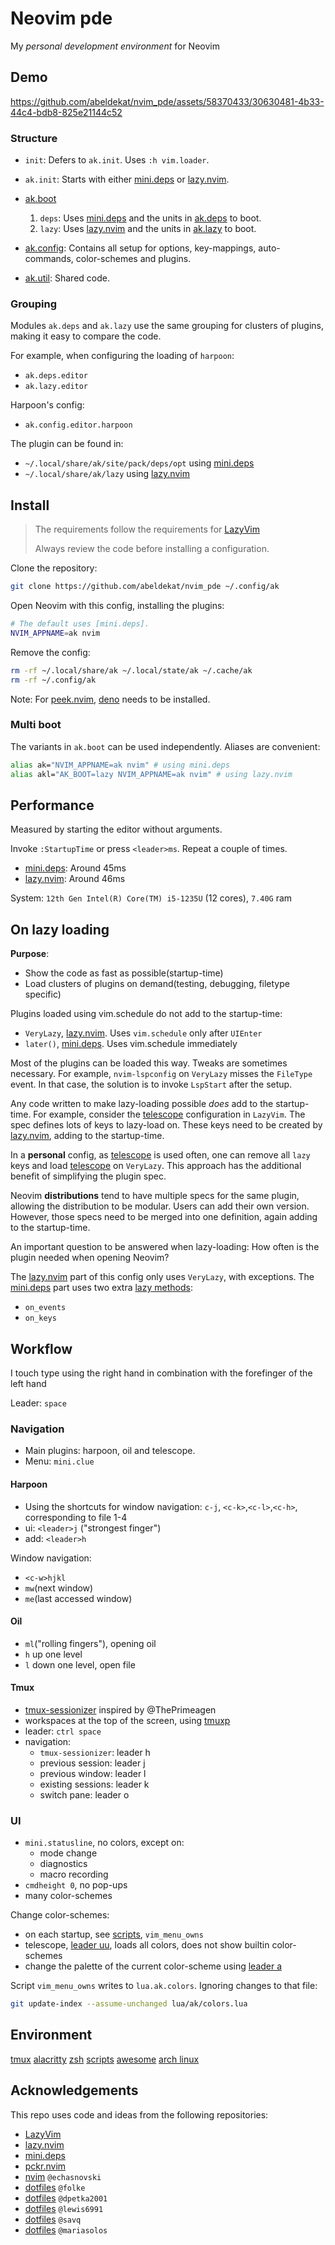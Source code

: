 # Neovim pde

My *personal development environment* for Neovim

## Demo

<https://github.com/abeldekat/nvim_pde/assets/58370433/30630481-4b33-44c4-bdb8-825e21144c52>

### Structure

- `init`: Defers to `ak.init`. Uses `:h vim.loader`.
- `ak.init`: Starts with either [mini.deps] or [lazy.nvim].
- [ak.boot]

    1. `deps`: Uses [mini.deps] and the units in [ak.deps] to boot.
    2. `lazy`: Uses [lazy.nvim] and the units in [ak.lazy] to boot.

- [ak.config]: Contains all setup for options, key-mappings, auto-commands,
color-schemes and plugins.

- [ak.util]: Shared code.

### Grouping

Modules `ak.deps` and `ak.lazy` use the same grouping
for clusters of plugins, making it easy to compare the code.

For example, when configuring the loading of `harpoon`:

- `ak.deps.editor`
- `ak.lazy.editor`

Harpoon's config:

- `ak.config.editor.harpoon`

The plugin can be found in:

- `~/.local/share/ak/site/pack/deps/opt` using [mini.deps]
- `~/.local/share/ak/lazy` using [lazy.nvim]

## Install

 > The requirements follow the requirements for [LazyVim](https://www.lazyvim.org/#%EF%B8%8F-requirements)
 >
 > Always review the code before installing a configuration.

Clone the repository:

```sh
git clone https://github.com/abeldekat/nvim_pde ~/.config/ak
```

Open Neovim with this config, installing the plugins:

```sh
# The default uses [mini.deps].
NVIM_APPNAME=ak nvim
```

Remove the config:

```sh
rm -rf ~/.local/share/ak ~/.local/state/ak ~/.cache/ak
rm -rf ~/.config/ak
```

Note: For [peek.nvim], [deno] needs to be installed.

### Multi boot

The variants in `ak.boot` can be used independently.
Aliases are convenient:

```sh
alias ak="NVIM_APPNAME=ak nvim" # using mini.deps
alias akl="AK_BOOT=lazy NVIM_APPNAME=ak nvim" # using lazy.nvim
```

## Performance

Measured by starting the editor without arguments.

Invoke `:StartupTime` or press `<leader>ms`.
Repeat a couple of times.

- [mini.deps]: Around 45ms
- [lazy.nvim]: Around 46ms

System: `12th Gen Intel(R) Core(TM) i5-1235U` (12 cores), `7.40G` ram

## On lazy loading

**Purpose**:

- Show the code as fast as possible(startup-time)
- Load clusters of plugins on demand(testing, debugging, filetype specific)

Plugins loaded using vim.schedule do not add to the startup-time:

- `VeryLazy`, [lazy.nvim]. Uses `vim.schedule` only after `UIEnter`
- `later()`, [mini.deps]. Uses vim.schedule immediately

Most of the plugins can be loaded this way. Tweaks are sometimes necessary.
For example, `nvim-lspconfig` on `VeryLazy` misses the `FileType` event.
In that case, the solution is to invoke `LspStart` after the setup.

Any code written to make lazy-loading possible *does* add to the startup-time.
For example, consider the [telescope] configuration in `LazyVim`.
The spec defines lots of keys to lazy-load on.
These keys need to be created by [lazy.nvim], adding to the startup-time.

In a **personal** config, as [telescope] is used often,
one can remove all `lazy` keys
and load [telescope] on `VeryLazy`.
This approach has the additional benefit of simplifying the plugin spec.

Neovim **distributions** tend to have multiple specs for the same plugin,
allowing the distribution to be modular. Users can add their own version.
However, those specs need to be merged into one definition,
again adding to the startup-time.

An important question to be answered when lazy-loading:
How often is the plugin needed when opening Neovim?

The [lazy.nvim] part of this config only uses `VeryLazy`, with exceptions.
The [mini.deps] part uses two extra [lazy methods]:

- `on_events`
- `on_keys`

## Workflow

I touch type using the right hand
in combination with the forefinger of the left hand

Leader: `space`

### Navigation

- Main plugins: harpoon, oil and telescope.
- Menu: `mini.clue`

#### Harpoon

- Using the shortcuts for window navigation:
`c-j`, `<c-k>`,`<c-l>`,`<c-h>`, corresponding to file 1-4
- ui: `<leader>j` ("strongest finger")
- add: `<leader>h`

Window navigation:

- `<c-w>hjkl`
- `mw`(next window)
- `me`(last accessed window)

#### Oil

- `ml`("rolling fingers"), opening oil
- `h` up one level
- `l` down one level, open file

#### Tmux

- [tmux-sessionizer] inspired by @ThePrimeagen
- workspaces at the top of the screen,  using [tmuxp]
- leader: `ctrl space`
- navigation:
  - `tmux-sessionizer`: leader h
  - previous session: leader j
  - previous window: leader l
  - existing sessions: leader k
  - switch pane: leader o

### UI

- `mini.statusline`, no colors, except on:
  - mode change
  - diagnostics
  - macro recording
- `cmdheight 0`, no pop-ups
- many color-schemes

Change color-schemes:

- on each startup, see [scripts], `vim_menu_owns`
- telescope, [leader uu], loads all colors, does not show builtin color-schemes
- change the palette of the current color-scheme using [leader a]

Script `vim_menu_owns` writes to `lua.ak.colors`.
Ignoring changes to that file:

```sh
git update-index --assume-unchanged lua/ak/colors.lua
```

## Environment

[tmux](https://github.com/abeldekat/tmux)
[alacritty](https://github.com/abeldekat/alacritty)
[zsh](https://github.com/abeldekat/zsh)
[scripts](https://github.com/abeldekat/scripts)
[awesome](https://github.com/abeldekat/awesome)
[arch linux](https://archlinux.org/)

## Acknowledgements

This repo uses code and ideas from the following repositories:

- [LazyVim](https://github.com/LazyVim/LazyVim)
- [lazy.nvim](https://github.com/folke/lazy.nvim)
- [mini.deps](https://github.com/echasnovski/mini.deps)
- [pckr.nvim](https://github.com/lewis6991/pckr.nvim)
- [nvim](https://github.com/echasnovski/nvim) `@echasnovski`
- [dotfiles](https://github.com/folke/dot/tree/master/nvim) `@folke`
- [dotfiles](https://github.com/dpetka2001/dotfiles/tree/main/dot_config/nvim) `@dpetka2001`
- [dotfiles](https://github.com/lewis6991/dotfiles/tree/main/config/nvim) `@lewis6991`
- [dotfiles](https://github.com/savq/dotfiles/tree/master/nvim) `@savq`
- [dotfiles](https://github.com/MariaSolOs/dotfiles/tree/main/.config/nvim) `@mariasolos`

[lazy.nvim]: https://github.com/folke/lazy.nvim
[mini.deps]: https://github.com/echasnovski/mini.deps
[peek.nvim]: https://github.com/toppair/peek.nvim
[deno]: https://deno.land
[tmuxp]: https://github.com/tmux-python/tmuxp
[scripts]: https://github.com/abeldekat/scripts
[tmux-sessionizer]: https://github.com/abeldekat/scripts/blob/main/tmux-sessionizer
[telescope]: https://github.com/LazyVim/LazyVim/blob/a50f92f7550fb6e9f21c0852e6cb190e6fcd50f5/lua/lazyvim/plugins/editor.lua#L135
[ak.boot]: lua/ak/boot
[ak.deps]: lua/ak/deps
[ak.lazy]: lua/ak/lazy
[ak.config]: lua/ak/config
[ak.util]: lua/ak/util
[leader uu]: lua/ak/util/color.lua
[leader a]: lua/ak/util/color.lua
[lazy methods]: lua/ak/util/defer.lua

